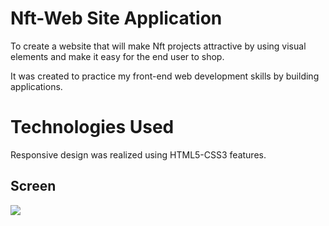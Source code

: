 <h1>Nft-Web Site Application</h1>
To create a website that will make Nft projects attractive by using visual elements and make it easy for the end user to shop.

It was created to practice my front-end web development skills by building applications.



<h1> Technologies Used </h1>

Responsive design was realized using HTML5-CSS3 features.

<h2> Screen</h2>

![](Nft-Project.gif)

